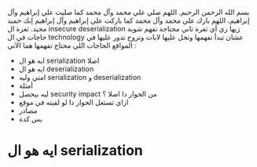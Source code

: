 بسم الله الرحمن الرحيم.
اللهم صلي علي محمد وآل محمد كما صليت علي إبراهيم وآل إبراهيم، اللهم بارك علي محمد وآل محمد كما باركت علي إبراهيم وآل إبراهيم إنك حميد مجيد.
ثغرة ال insecure deserialization زيها زي أي ثغرة تاني محتاجة تفهم شوية حاجات في ال technology عشان تبدأ تفهمها وتحل عليها لابات وتروح تدور عليها في المواقع
الحاجات اللي محتاج تفهمها هما الآتي :
- ايه هو ال serialization اصلا 
- ايه هو ال deserialization 
- امتي وليه serialization و deserialization
- أمثلة 
- ليه بيحصل security impact من الحوار دا اصلا ؟
- ازاي تستغل الحوار دا لو لقيته في موقع
- مصادر
- بس كدة
# ايه هو ال serialization
